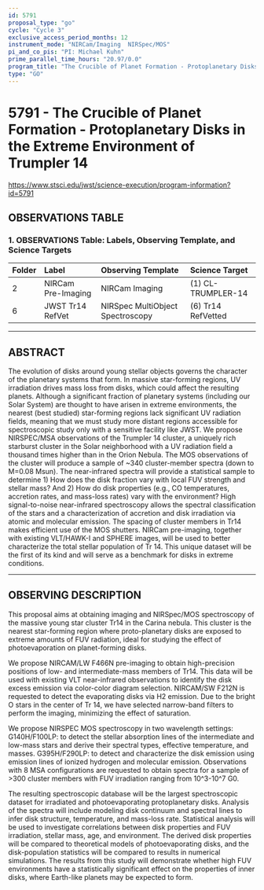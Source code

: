 ```yaml
---
id: 5791
proposal_type: "go"
cycle: "Cycle 3"
exclusive_access_period_months: 12
instrument_mode: "NIRCam/Imaging  NIRSpec/MOS"
pi_and_co_pis: "PI: Michael Kuhn"
prime_parallel_time_hours: "20.97/0.0"
program_title: "The Crucible of Planet Formation - Protoplanetary Disks in the Extreme Environment of Trumpler 14"
type: "GO"
---
```

# 5791 - The Crucible of Planet Formation - Protoplanetary Disks in the Extreme Environment of Trumpler 14
https://www.stsci.edu/jwst/science-execution/program-information?id=5791
## OBSERVATIONS TABLE
### 1. OBSERVATIONS Table: Labels, Observing Template, and Science Targets

| Folder | Label                     | Observing Template               | Science Target           |
| :----- | :------------------------ | :------------------------------- | :----------------------- |
| 2      | NIRCam Pre-Imaging        | NIRCam Imaging                   | (1) CL-TRUMPLER-14       |
| 6      | JWST Tr14 RefVet          | NIRSpec MultiObject Spectroscopy | (6) Tr14 RefVetted       |

---

## ABSTRACT

The evolution of disks around young stellar objects governs the character of the planetary systems that form. In massive star-forming regions, UV irradiation drives mass loss from disks, which could affect the resulting planets. Although a significant fraction of planetary systems (including our Solar System) are thought to have arisen in extreme environments, the nearest (best studied) star-forming regions lack significant UV radiation fields, meaning that we must study more distant regions accessible for spectroscopic study only with a sensitive facility like JWST. We propose NIRSPEC/MSA observations of the Trumpler 14 cluster, a uniquely rich starburst cluster in the Solar neighborhood with a UV radiation field a thousand times higher than in the Orion Nebula. The MOS observations of the cluster will produce a sample of ~340 cluster-member spectra (down to M=0.08 Msun). The near-infrared spectra will provide a statistical sample to determine 1) How does the disk fraction vary with local FUV strength and stellar mass? And 2) How do disk properties (e.g., CO temperatures, accretion rates, and mass-loss rates) vary with the environment? High signal-to-noise near-infrared spectroscopy allows the spectral classification of the stars and a characterization of accretion and disk irradiation via atomic and molecular emission. The spacing of cluster members in Tr14 makes efficient use of the MOS shutters. NIRCam pre-imaging, together with existing VLT/HAWK-I and SPHERE images, will be used to better characterize the total stellar population of Tr 14. This unique dataset will be the first of its kind and will serve as a benchmark for disks in extreme conditions.

---

## OBSERVING DESCRIPTION

This proposal aims at obtaining imaging and NIRSpec/MOS spectroscopy of the massive young star cluster Tr14 in the Carina nebula. This cluster is the nearest star-forming region where proto-planetary disks are exposed to extreme amounts of FUV radiation, ideal for studying the effect of photoevaporation on planet-forming disks.

We propose NIRCAM/LW F466N pre-imaging to obtain high-precision positions of low- and intermediate-mass members of Tr14. This data will be used with existing VLT near-infrared observations to identify the disk excess emission via color-color diagram selection. NIRCAM/SW F212N is requested to detect the evaporating disks via H2 emission. Due to the bright O stars in the center of Tr 14, we have selected narrow-band filters to perform the imaging, minimizing the effect of saturation.

We propose NIRSPEC MOS spectroscopy in two wavelength settings: G140H/F100LP: to detect the stellar absorption lines of the intermediate and low-mass stars and derive their spectral types, effective temperature, and masses. G395H/F290LP: to detect and characterize the disk emission using emission lines of ionized hydrogen and molecular emission. Observations with 8 MSA configurations are requested to obtain spectra for a sample of >300 cluster members with FUV irradiation ranging from 10^3-10^7 G0.

The resulting spectroscopic database will be the largest spectroscopic dataset for irradiated and photoevaporating protoplanetary disks. Analysis of the spectra will include modeling disk continuum and spectral lines to infer disk structure, temperature, and mass-loss rate. Statistical analysis will be used to investigate correlations between disk properties and FUV irradiation, stellar mass, age, and environment. The derived disk properties will be compared to theoretical models of photoevaporating disks, and the disk-population statistics will be compared to results in numerical simulations. The results from this study will demonstrate whether high FUV environments have a statistically significant effect on the properties of inner disks, where Earth-like planets may be expected to form.